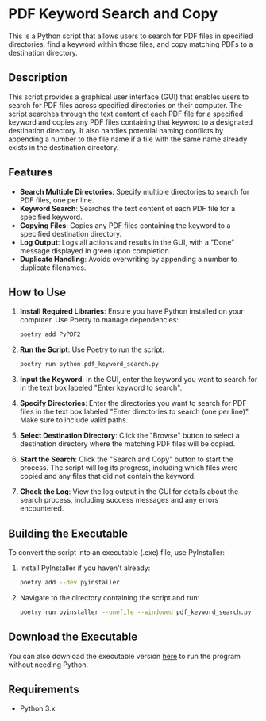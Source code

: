# PDF Keyword Search and Copy

This is a Python script that allows users to search for PDF files in specified directories, find a keyword within those files, and copy matching PDFs to a destination directory.

## Description

This script provides a graphical user interface (GUI) that enables users to search for PDF files across specified directories on their computer. The script searches through the text content of each PDF file for a specified keyword and copies any PDF files containing that keyword to a designated destination directory. It also handles potential naming conflicts by appending a number to the file name if a file with the same name already exists in the destination directory.

## Features

- **Search Multiple Directories**: Specify multiple directories to search for PDF files, one per line.
- **Keyword Search**: Searches the text content of each PDF file for a specified keyword.
- **Copying Files**: Copies any PDF files containing the keyword to a specified destination directory.
- **Log Output**: Logs all actions and results in the GUI, with a "Done" message displayed in green upon completion.
- **Duplicate Handling**: Avoids overwriting by appending a number to duplicate filenames.

## How to Use

1. **Install Required Libraries**: Ensure you have Python installed on your computer. Use Poetry to manage dependencies:
   ```bash
   poetry add PyPDF2
   ```
2. **Run the Script**: Use Poetry to run the script:
   ```bash
   poetry run python pdf_keyword_search.py
   ```
3. **Input the Keyword**: In the GUI, enter the keyword you want to search for in the text box labeled "Enter keyword to search".

4. **Specify Directories**: Enter the directories you want to search for PDF files in the text box labeled "Enter directories to search (one per line)". Make sure to include valid paths.

5. **Select Destination Directory**: Click the "Browse" button to select a destination directory where the matching PDF files will be copied.

6. **Start the Search**: Click the "Search and Copy" button to start the process. The script will log its progress, including which files were copied and any files that did not contain the keyword.

7. **Check the Log**: View the log output in the GUI for details about the search process, including success messages and any errors encountered.

## Building the Executable

To convert the script into an executable (.exe) file, use PyInstaller:

1. Install PyInstaller if you haven't already:
   ```bash
   poetry add --dev pyinstaller
   ```
2. Navigate to the directory containing the script and run:
   ```bash
   poetry run pyinstaller --onefile --windowed pdf_keyword_search.py
   ```

## Download the Executable

You can also download the executable version [here](/dist/) to run the program without needing Python.

## Requirements

- Python 3.x
